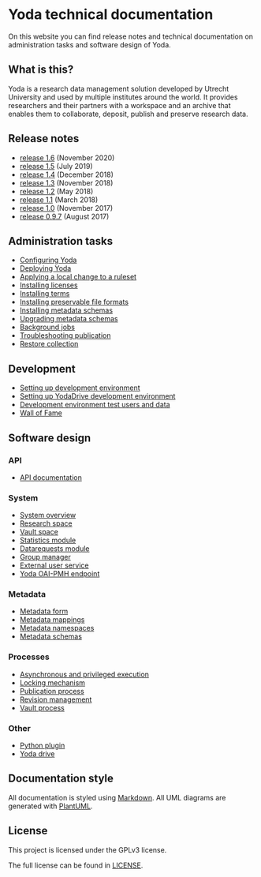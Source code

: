 # Yoda technical documentation
On this website you can find release notes and technical documentation on administration tasks and software design of Yoda.

## What is this?
Yoda is a research data management solution developed by Utrecht University and used by multiple institutes around the world.
It provides researchers and their partners with a workspace and an archive that enables them to collaborate, deposit, publish and preserve research data.

## Release notes
- [release 1.6](release-notes/release-1.6.md) (November 2020)
- [release 1.5](release-notes/release-1.5.md) (July 2019)
- [release 1.4](release-notes/release-1.4.md) (December 2018)
- [release 1.3](release-notes/release-1.3.md) (November 2018)
- [release 1.2](release-notes/release-1.2.md) (May 2018)
- [release 1.1](release-notes/release-1.1.md) (March 2018)
- [release 1.0](release-notes/release-1.0.md) (November 2017)
- [release 0.9.7](release-notes/release-0.9.7.md) (August 2017)

## Administration tasks
- [Configuring Yoda](administration/configuring-yoda.md)
- [Deploying Yoda](administration/deploying-yoda.md)
- [Applying a local change to a ruleset](administration/hotfixing-ruleset.md)
- [Installing licenses](administration/installing-licenses.md)
- [Installing terms](administration/installing-terms.md)
- [Installing preservable file formats](administration/installing-preservable-file-formats.md)
- [Installing metadata schemas](administration/installing-metadata-schemas.md)
- [Upgrading metadata schemas](administration/upgrading-metadata-schemas.md)
- [Background jobs](administration/background-jobs.md)
- [Troubleshooting publication](administration/troubleshooting-publication.md)
- [Restore collection](administration/restore-collection.md)

## Development
- [Setting up development environment](development/setting-up-development-environment.md)
- [Setting up YodaDrive development environment](development/yodadrive-development-environment.md)
- [Development environment test users and data](development/development-test-data.md)
- [Wall of Fame](development/wall-of-fame.md)

## Software design

### API
- [API documentation](https://petstore.swagger.io/?url=https://utrechtuniversity.github.io/irods-ruleset-uu/api.json)

### System
- [System overview](design/system-overview.md)
- [Research space](design/research-space.md)
- [Vault space](design/vault-space.md)
- [Statistics module](design/statistics.md)
- [Datarequests module](design/data-requests.md)
- [Group manager](design/group-manager.md)
- [External user service](design/external-user-service.md)
- [Yoda OAI-PMH endpoint](design/yoda-moai.md)

### Metadata
- [Metadata form](design/metadata-form.md)
- [Metadata mappings](design/metadata-mappings.md)
- [Metadata namespaces](design/metadata-namespaces.md)
- [Metadata schemas](design/metadata-schemas.md)

### Processes
- [Asynchronous and privileged execution](design/async-system-execution.md)
- [Locking mechanism](design/locking-mechanism.md)
- [Publication process](design/publication-process.md)
- [Revision management](design/revisions.md)
- [Vault process](design/vault-process.md)

### Other
- [Python plugin](design/python-plugin.md)
- [Yoda drive](design/yodadrive.md)

## Documentation style
All documentation is styled using [Markdown](https://guides.github.com/features/mastering-markdown/).
All UML diagrams are generated with [PlantUML](http://plantuml.com/).

## License
This project is licensed under the GPLv3 license.

The full license can be found in [LICENSE](LICENSE).
